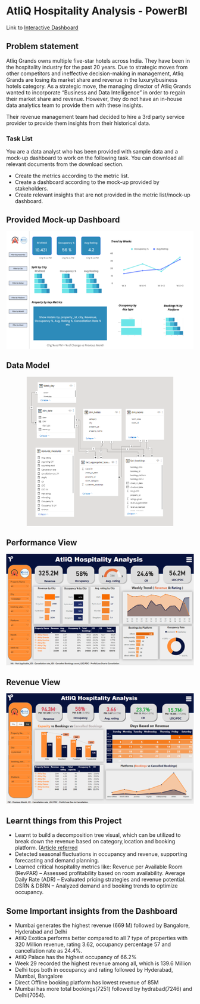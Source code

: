 # AtliQ Hospitality Analysis - PowerBI

Link to [Interactive Dashboard](https://app.powerbi.com/view?r=eyJrIjoiNmQzYWNiOWEtYmZiZi00MDVmLWI1YzEtYjNkZWVlNWFlNjQ2IiwidCI6ImM2ZTU0OWIzLTVmNDUtNDAzMi1hYWU5LWQ0MjQ0ZGM1YjJjNCJ9)


## Problem statement

Atliq Grands owns multiple five-star hotels across India. They have been in the hospitality industry for the past 20 years. Due to strategic moves from other competitors and ineffective decision-making in management, Atliq Grands are losing its market share and revenue in the luxury/business hotels category. As a strategic move, the managing director of Atliq Grands wanted to incorporate “Business and Data Intelligence” in order to regain their market share and revenue. However, they do not have an in-house data analytics team to provide them with these insights.

Their revenue management team had decided to hire a 3rd party service provider to provide them insights from their historical data.

### Task List

You are a data analyst who has been provided with sample data and a mock-up dashboard to work on the following task. You can download all relevant documents from the download section.

- Create the metrics according to the metric list. 
- Create a dashboard according to the mock-up provided by stakeholders. 
- Create relevant insights that are not provided in the metric list/mock-up dashboard.

## Provided Mock-up Dashboard
<p align="center">
    <img src="https://github.com/Naveen-S6/AtliQ_Hospitality_Analysis_PowerBI/blob/main/Dataset/mock%20up%20dashboard_atliq%20grands.png" width="600">
</p>


## Data Model

<p align="center">
    <img src='https://github.com/Naveen-S6/AtliQ_Hospitality_Analysis_PowerBI/blob/main/resources/data_model.png' height="400">
</p>


## Performance View

<p align="center">
    <img src='https://github.com/Naveen-S6/AtliQ_Hospitality_Analysis_PowerBI/blob/main/resources/overall_view.png' width="600">
</p>

## Revenue View

<p align="center">
    <img src='https://github.com/Naveen-S6/AtliQ_Hospitality_Analysis_PowerBI/blob/main/resources/monthly_view.png' width="600">
</p>

## Learnt things from this Project 
- Learnt to build a decomposition tree visual, which can be utilized to break down the revenue based on category,location and booking platform. ([Article referred](https://learn.microsoft.com/en-us/power-bi/visuals/power-bi-visualization-decomposition-tree)
- Detected seasonal fluctuations in occupancy and revenue, supporting forecasting and demand planning.
- Learned critical hospitality metrics like:
   Revenue per Available Room (RevPAR) – Assessed profitability based on room availability.
   Average Daily Rate (ADR) – Evaluated pricing strategies and revenue potential.
   DSRN & DBRN – Analyzed demand and booking trends to optimize occupancy.

## Some Important insights from the Dashboard

- Mumbai generates the highest revenue (669 M) followed by Bangalore, Hyderabad and Delhi
- AtliQ Exotica performs better compared to all 7 type of properties with 320 Million revenue, rating 3.62, occupancy percentage 57 and cancellation rate as 24.4%.
- AtliQ Palace has the highest occupancy of 66.2%
- Week 29 recorded the highest revenue among all, which is 139.6 Million
- Delhi tops both in occupancy and rating followed by Hyderabad, Mumbai, Bangalore
- Direct Offline booking platform has lowest revenue of 85M
- Mumbai has more total bookings(7251) followed by hydrabad(7246) and Delhi(7054).


